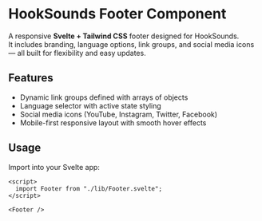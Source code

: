 # HookSounds Footer Component

A responsive **Svelte + Tailwind CSS** footer designed for HookSounds.  
It includes branding, language options, link groups, and social media icons — all built for flexibility and easy updates.

## Features

- Dynamic link groups defined with arrays of objects
- Language selector with active state styling
- Social media icons (YouTube, Instagram, Twitter, Facebook)
- Mobile-first responsive layout with smooth hover effects

## Usage

Import into your Svelte app:

```svelte
<script>
  import Footer from "./lib/Footer.svelte";
</script>

<Footer />
```
